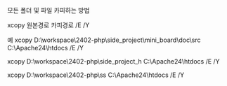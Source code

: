 모든 폴더 및 파일 카피하는 방법

xcopy 원본경로 카피경로 /E /Y

예 xcopy D:\workspace\2402-php\side_project\mini_board\doc\src C:\Apache24\htdocs /E /Y

xcopy D:\workspace\2402-php\side_project_h C:\Apache24\htdocs /E /Y

xcopy D:\workspace\2402-php\ss C:\Apache24\htdocs /E /Y
